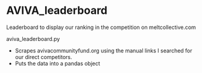 # AVIVA_leaderboard
Leaderboard to display our ranking in the competition on meltcollective.com

aviva_leaderboard.py
  - Scrapes avivacommunityfund.org using the manual links I searched for our direct competitors. 
  - Puts the data into a pandas object

